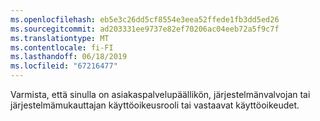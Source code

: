 ```yaml
---
ms.openlocfilehash: eb5e3c26dd5cf8554e3eea52ffede1fb3dd5ed26
ms.sourcegitcommit: ad203331ee9737e82ef70206ac04eeb72a5f9c7f
ms.translationtype: MT
ms.contentlocale: fi-FI
ms.lasthandoff: 06/18/2019
ms.locfileid: "67216477"
---
```

Varmista, että sinulla on asiakaspalvelupäällikön, järjestelmänvalvojan tai järjestelmämukauttajan käyttöoikeusrooli tai vastaavat käyttöoikeudet.